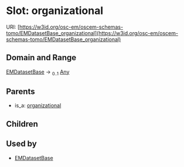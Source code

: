 
# Slot: organizational



URI: [https://w3id.org/osc-em/oscem-schemas-tomo/EMDatasetBase_organizational](https://w3id.org/osc-em/oscem-schemas-tomo/EMDatasetBase_organizational)


## Domain and Range

[EMDatasetBase](EMDatasetBase.md) &#8594;  <sub>0..1</sub> [Any](Any.md)

## Parents

 *  is_a: [organizational](organizational.md)

## Children


## Used by

 * [EMDatasetBase](EMDatasetBase.md)
